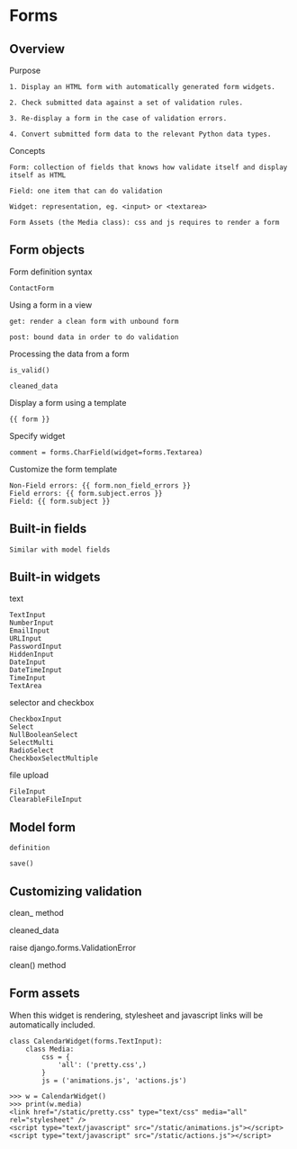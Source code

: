 Forms
=====

Overview
--------

Purpose

    1. Display an HTML form with automatically generated form widgets.

    2. Check submitted data against a set of validation rules.

    3. Re-display a form in the case of validation errors.

    4. Convert submitted form data to the relevant Python data types.


Concepts

    Form: collection of fields that knows how validate itself and display itself as HTML

    Field: one item that can do validation

    Widget: representation, eg. <input> or <textarea>

    Form Assets (the Media class): css and js requires to render a form

Form objects
------------

Form definition syntax

    ContactForm

Using a form in a view

    get: render a clean form with unbound form

    post: bound data in order to do validation

Processing the data from a form

    is_valid()

    cleaned_data

Display a form using a template

    {{ form }}

Specify widget

    comment = forms.CharField(widget=forms.Textarea)

Customize the form template

    Non-Field errors: {{ form.non_field_errors }}
    Field errors: {{ form.subject.erros }}
    Field: {{ form.subject }}

Built-in fields
---------------

    Similar with model fields

Built-in widgets
----------------

text

    TextInput
    NumberInput
    EmailInput
    URLInput
    PasswordInput
    HiddenInput
    DateInput
    DateTimeInput
    TimeInput
    TextArea

selector and checkbox

    CheckboxInput
    Select
    NullBooleanSelect
    SelectMulti
    RadioSelect
    CheckboxSelectMultiple

file upload

    FileInput
    ClearableFileInput

Model form
----------

    definition

    save()

Customizing validation
----------------------

clean_<xxfield> method

cleaned_data

raise django.forms.ValidationError

clean() method

Form assets
-----------

When this widget is rendering, stylesheet and javascript links will be automatically included.

    class CalendarWidget(forms.TextInput):
        class Media:
            css = {
                'all': ('pretty.css',)
            }
            js = ('animations.js', 'actions.js')

    >>> w = CalendarWidget()
    >>> print(w.media)
    <link href="/static/pretty.css" type="text/css" media="all" rel="stylesheet" />
    <script type="text/javascript" src="/static/animations.js"></script>
    <script type="text/javascript" src="/static/actions.js"></script>
